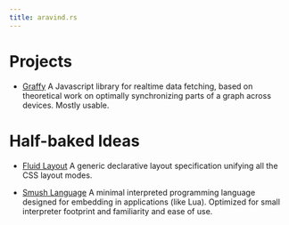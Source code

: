 ```yaml
---
title: aravind.rs
---
```


# Projects

- [Graffy](https://graffy.org)
  A Javascript library for realtime data fetching, based on theoretical work on optimally synchronizing parts of a graph across devices. Mostly usable.

# Half-baked Ideas

- [Fluid Layout](fluid)
  A generic declarative layout specification unifying all the CSS layout modes.

- <a href='smush'>Smush Language</a>
  A minimal interpreted programming language designed for embedding in applications (like Lua). Optimized for small interpreter footprint and familiarity and ease of use.
